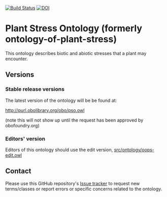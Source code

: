 [![Build Status](https://travis-ci.org/austinmeier/ontology-of-plant-stress.svg?branch=master)](https://travis-ci.org/austinmeier/ontology-of-plant-stress)
[![DOI](https://zenodo.org/badge/13996/austinmeier/ontology-of-plant-stress.svg)](https://zenodo.org/badge/latestdoi/13996/austinmeier/ontology-of-plant-stress)

# Plant Stress Ontology (formerly ontology-of-plant-stress)

This ontology describes biotic and abiotic stresses that a plant may encounter.

## Versions

### Stable release versions

The latest version of the ontology will be be found at:

http://purl.obolibrary.org/obo/pso.owl

(note this will not show up until the request has been approved by obofoundry.org)

### Editors' version

Editors of this ontology should use the edit version, [src/ontology/oops-edit.owl](src/ontology/oops-edit.owl)

## Contact
Please use this GitHub repository's [Issue tracker](https://github.com/austinmeier/ontology-of-plant-stress/issues) to request new terms/classes or report errors or specific concerns related to the ontology.


